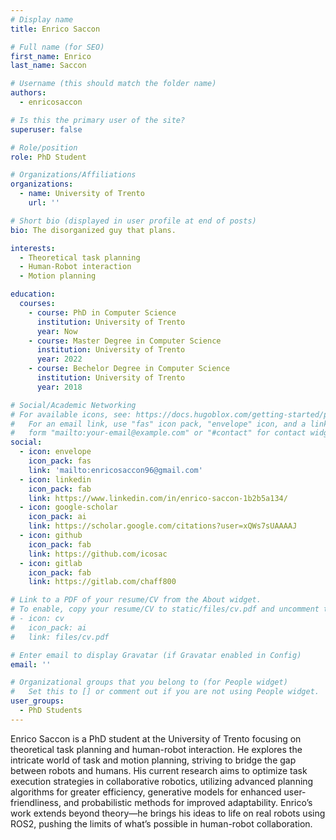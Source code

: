 ```yaml
---
# Display name
title: Enrico Saccon

# Full name (for SEO)
first_name: Enrico
last_name: Saccon

# Username (this should match the folder name)
authors:
  - enricosaccon

# Is this the primary user of the site?
superuser: false

# Role/position
role: PhD Student

# Organizations/Affiliations
organizations:
  - name: University of Trento
    url: ''

# Short bio (displayed in user profile at end of posts)
bio: The disorganized guy that plans.

interests:
  - Theoretical task planning
  - Human-Robot interaction
  - Motion planning

education:
  courses:
    - course: PhD in Computer Science
      institution: University of Trento
      year: Now
    - course: Master Degree in Computer Science
      institution: University of Trento
      year: 2022
    - course: Bechelor Degree in Computer Science
      institution: University of Trento
      year: 2018

# Social/Academic Networking
# For available icons, see: https://docs.hugoblox.com/getting-started/page-builder/#icons
#   For an email link, use "fas" icon pack, "envelope" icon, and a link in the
#   form "mailto:your-email@example.com" or "#contact" for contact widget.
social:
  - icon: envelope
    icon_pack: fas
    link: 'mailto:enricosaccon96@gmail.com'
  - icon: linkedin
    icon_pack: fab
    link: https://www.linkedin.com/in/enrico-saccon-1b2b5a134/
  - icon: google-scholar
    icon_pack: ai
    link: https://scholar.google.com/citations?user=xQWs7sUAAAAJ
  - icon: github
    icon_pack: fab
    link: https://github.com/icosac
  - icon: gitlab
    icon_pack: fab
    link: https://gitlab.com/chaff800

# Link to a PDF of your resume/CV from the About widget.
# To enable, copy your resume/CV to static/files/cv.pdf and uncomment the lines below.
# - icon: cv
#   icon_pack: ai
#   link: files/cv.pdf

# Enter email to display Gravatar (if Gravatar enabled in Config)
email: ''

# Organizational groups that you belong to (for People widget)
#   Set this to [] or comment out if you are not using People widget.
user_groups:
  - PhD Students
---
```


Enrico Saccon is a PhD student at the University of Trento focusing on theoretical task planning and human-robot interaction. He explores the intricate world of task and motion planning, striving to bridge the gap between robots and humans. His current research aims to optimize task execution strategies in collaborative robotics, utilizing advanced planning algorithms for greater efficiency, generative models for enhanced user-friendliness, and probabilistic methods for improved adaptability. Enrico’s work extends beyond theory—he brings his ideas to life on real robots using ROS2, pushing the limits of what’s possible in human-robot collaboration.
